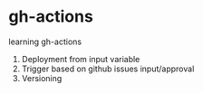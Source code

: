 # gh-actions
learning gh-actions

1. Deployment from input variable
2. Trigger based on github issues input/approval
3. Versioning
